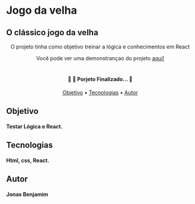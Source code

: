 # Jogo da velha

## O clássico jogo da velha
<p align="center">O projeto tinha como objetivo treinar a lógica e conhecimentos em React</p>

<p align="center"> Você pode ver uma demonstrançao do projeto <a href=https://tic-hash.netlify.app/"> aqui! <a/>
	
# 


<h4 align="center"> 
	🚧 🚀 Porjeto Finalizado...  🚧
  </h4>



<p align="center">
 <a href="#objetivo">Objetivo</a> • 
 <a href="#tecnologias">Tecnologias</a> •  
 <a href="#autor">Autor</a>
</p>


  
  ## Objetivo 
  
  #### Testar Lógica e React.
  
  ## Tecnologias
  
  #### Html, css, React.
  
  ## Autor
  
  #### Jonas Benjamim
